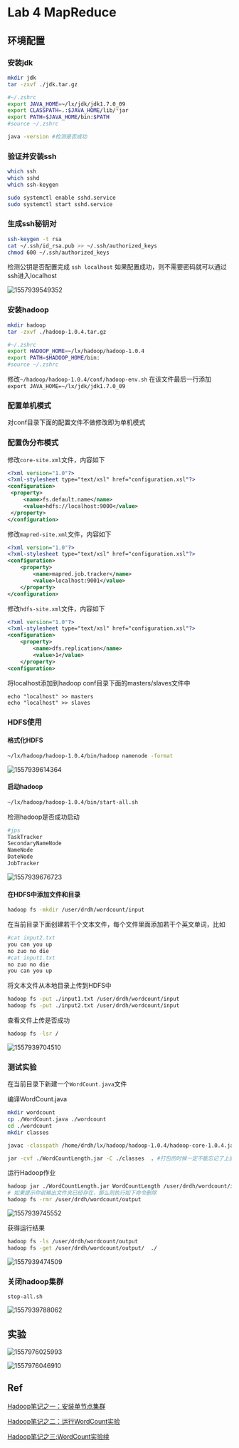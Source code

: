 # Lab 4 MapReduce

## 环境配置

### 安装jdk

```bash
mkdir jdk
tar -zxvf ./jdk.tar.gz 
```

```bash
#~/.zshrc
export JAVA_HOME=~/lx/jdk/jdk1.7.0_09
export CLASSPATH=.:$JAVA_HOME/lib/*jar
export PATH=$JAVA_HOME/bin:$PATH
#source ~/.zshrc
```

```bash
java -version #检测是否成功
```

### 验证并安装ssh

```bash
which ssh
which sshd
which ssh-keygen
```

```bash
sudo systemctl enable sshd.service
sudo systemctl start sshd.service
```

### 生成ssh秘钥对

```bash
ssh-keygen -t rsa
cat ~/.ssh/id_rsa.pub >> ~/.ssh/authorized_keys
chmod 600 ~/.ssh/authorized_keys
```

检测公钥是否配置完成
`ssh localhost`
如果配置成功，则不需要密码就可以通过ssh进入localhost

![1557939549352](README.assets/1557939549352.png)

### 安装hadoop

```bash
mkdir hadoop
tar -zxvf ./hadoop-1.0.4.tar.gz
```

```bash
#~/.zshrc
export HADOOP_HOME=~/lx/hadoop/hadoop-1.0.4
export PATH=$HADOOP_HOME/bin:
#source ~/.zshrc
```


修改`~/hadoop/hadoop-1.0.4/conf/hadoop-env.sh`
在该文件最后一行添加
`export JAVA_HOME=~/lx/jdk/jdk1.7.0_09`

### 配置单机模式

对conf目录下面的配置文件不做修改即为单机模式

### 配置伪分布模式

修改`core-site.xml`文件，内容如下

```xml
<?xml version="1.0"?>
<?xml-stylesheet type="text/xsl" href="configuration.xsl"?>
<configuration>
 <property>
     <name>fs.default.name</name>
     <value>hdfs://localhost:9000</value>
 </property>
</configuration>
```

修改`mapred-site.xml`文件，内容如下

```xml
<?xml version="1.0"?>
<?xml-stylesheet type="text/xsl" href="configuration.xsl"?>
<configuration>
    <property>
        <name>mapred.job.tracker</name>
        <value>localhost:9001</value>
    </property>
</configuration>
```

修改`hdfs-site.xml`文件，内容如下

```xml
<?xml version="1.0"?>
<?xml-stylesheet type="text/xsl" href="configuration.xsl"?>
<configuration>
    <property>
        <name>dfs.replication</name>
        <value>1</value>
    </property>
<configuration>
```

将localhost添加到hadoop conf目录下面的masters/slaves文件中

```
echo "localhost" >> masters
echo "localhost" >> slaves
```

### HDFS使用

#### 格式化HDFS

```bash
~/lx/hadoop/hadoop-1.0.4/bin/hadoop namenode -format
```

![1557939614364](README.assets/1557939614364.png)

#### 启动hadoop

```bash
~/lx/hadoop/hadoop-1.0.4/bin/start-all.sh
```

检测hadoop是否成功启动

```bash
#jps
TaskTracker
SecondaryNameNode
NameNode
DateNode
JobTracker
```

![1557939676723](README.assets/1557939676723.png)

#### 在HDFS中添加文件和目录

```bash
hadoop fs -mkdir /user/drdh/wordcount/input
```

在当前目录下面创建若干个文本文件，每个文件里面添加若干个英文单词，比如

```bash
#cat input2.txt
you can you up
no zuo no die
#cat input1.txt
no zuo no die
you can you up
```

将文本文件从本地目录上传到HDFS中

```bash
hadoop fs -put ./input1.txt /user/drdh/wordcount/input
hadoop fs -put ./input2.txt /user/drdh/wordcount/input
```

查看文件上传是否成功

```bash
hadoop fs -lsr /
```

![1557939704510](README.assets/1557939704510.png)

### 测试实验

在当前目录下新建一个`WordCount.java`文件

编译WordCount.java

```bash
mkdir wordcount
cp ./WordCount.java ./wordcount
cd ./wordcount
mkdir classes

javac -classpath /home/drdh/lx/hadoop/hadoop-1.0.4/hadoop-core-1.0.4.jar:/home/drdh/lx/hadoop/hadoop-1.0.4/lib/commons-cli-1.2.jar -d ./classes/ ./WordCountLength.java

jar -cvf ./WordCountLength.jar -C ./classes  . #打包的时候一定不能忘记了上面命令最后的点号
```

运行Hadoop作业

```bash
hadoop jar ./WordCountLength.jar WordCountLength /user/drdh/wordcount/input   /user/drdh/wordcount/output
# 如果提示你说输出文件夹已经存在，那么则执行如下命令删除
hadoop fs -rmr /user/drdh/wordcount/output
```

![1557939745552](README.assets/1557939745552.png)

获得运行结果

```bash
hadoop fs -ls /user/drdh/wordcount/output
hadoop fs -get /user/drdh/wordcount/output/  ./
```

![1557939474509](README.assets/1557939474509.png)

### 关闭hadoop集群

```
stop-all.sh 
```

![1557939788062](README.assets/1557939788062.png)



## 实验

![1557976025993](README.assets/1557976025993.png)



![1557976046910](README.assets/1557976046910.png)



## Ref

[Hadoop笔记之一：安装单节点集群](<https://blog.csdn.net/u010223750/article/details/52781271>)

[Hadoop笔记之二：运行WordCount实验](<https://blog.csdn.net/u010223750/article/details/52838186>)

[Hadoop笔记之三:WordCount实验续](<https://blog.csdn.net/u010223750/article/details/53126483>)



